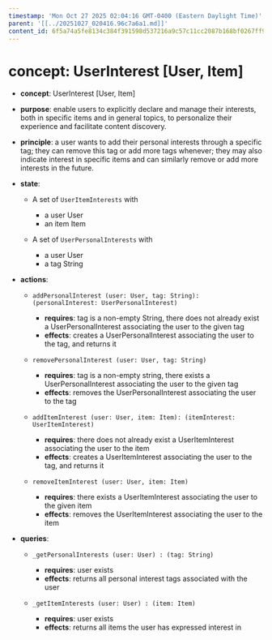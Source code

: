 ```yaml
---
timestamp: 'Mon Oct 27 2025 02:04:16 GMT-0400 (Eastern Daylight Time)'
parent: '[[../20251027_020416.96c7a6a1.md]]'
content_id: 6f5a74a5fe8134c384f391598d537216a9c57c11cc2087b168bf0267ff924978
---
```


# concept: UserInterest \[User, Item]

* **concept**: UserInterest \[User, Item]

* **purpose**: enable users to explicitly declare and manage their interests, both in specific items and in general topics, to personalize their experience and facilitate content discovery.

* **principle**: a user wants to add their personal interests through a specific tag; they can remove this tag or add more tags whenever; they may also indicate interest in specific items and can similarly remove or add more interests in the future.

* **state**:
  * A set of `UserItemInterests` with
    * a user User
    * an item Item

  * A set of `UserPersonalInterests` with
    * a user User
    * a tag String

* **actions**:
  * `addPersonalInterest (user: User, tag: String): (personalInterest: UserPersonalInterest)`
    * **requires**: tag is a non-empty String, there does not already exist a UserPersonalInterest associating the user to the given tag
    * **effects**: creates a UserPersonalInterest associating the user to the tag, and returns it

  * `removePersonalInterest (user: User, tag: String)`
    * **requires**: tag is a non-empty string, there exists a UserPersonalInterest associating the user to the given tag
    * **effects**: removes the UserPersonalInterest associating the user to the tag

  * `addItemInterest (user: User, item: Item): (itemInterest: UserItemInterest)`
    * **requires**: there does not already exist a UserItemInterest associating the user to the item
    * **effects**: creates a UserItemInterest associating the user to the tag, and returns it

  * `removeItemInterest (user: User, item: Item)`
    * **requires**: there exists a UserItemInterest associating the user to the given item
    * **effects**: removes the UserItemInterest associating the user to the item

* **queries**:
  * `_getPersonalInterests (user: User) : (tag: String)`
    * **requires**: user exists
    * **effects**: returns all personal interest tags associated with the user

  * `_getItemInterests (user: User) : (item: Item)`
    * **requires**: user exists
    * **effects**: returns all items the user has expressed interest in
